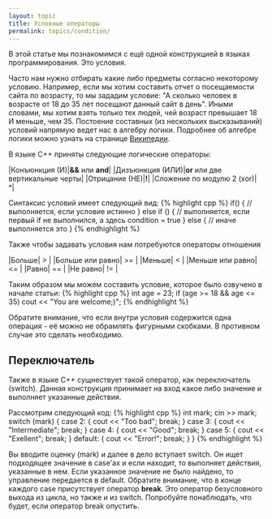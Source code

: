```yaml
---
layout: topic
title: Условные операторы
permalink: topics/condition/
---
```

В этой статье мы познакомимся с ещё одной конструкцией в языках программирования. Это условия.

Часто нам нужно отбирать какие либо предметы согласно некоторому условию. Например, если мы хотим составить отчет о посещаемости сайта по возрасту, то мы зададим условие: "А сколько человек в возрасте от 18 до 35 лет посещают данный сайт в день". Иными словами, мы хотим взять только тех людей, чей возраст превышает 18 И меньше, чем 35. Постоение составных (из нескольких высказываний) условий напрямую ведет нас в алгебру логики. Подробнее об алгебре логики можно узнать на странице [Википедии](https://ru.wikipedia.org/wiki/%D0%90%D0%BB%D0%B3%D0%B5%D0%B1%D1%80%D0%B0_%D0%BB%D0%BE%D0%B3%D0%B8%D0%BA%D0%B8).

В языке С++ приняты следующие логические операторы:

|Конъюнкция (И)|**&&** или **and**|
|Дизъюнкция (ИЛИ)|**or** или две вертикальные черты|
|Отрицание (НЕ)|**!**|
|Сложение по модулю 2 (xor)| **^**|

Синтаксис условий имеет следующий вид:
{% highlight cpp %}
if(<condition>)
  {
    // выполняется, если условие истинно
  }
else if (<condition>)
  {
    // выполняется, если первый if не выполнился, а здесь condition = true
  }
else
  {
    // иначе выполняется это
  }
{% endhighlight %}
  
Также чтобы задавать условия нам потребуются операторы отношения

|Больше| > |
|Больше или равно| >= |
|Меньше| < |
|Меньше или равно| <= |
|Равно| == |
|Не равно| != |

Таким образом мы можем составить условие, которое было озвучено в начале статьи:
{% highlight cpp %}
int age = 23;
if (age >= 18 && age <= 35)
cout << "You are welcome;)";
{% endhighlight %}

Обратите внимание, что если внутри условия содержится одна операция - её можно не обрамлять фигурными скобками. В противном случае это сделать необходимо.

## Переключатель
Также в языке C++ сущнествует такой оператор, как переключатель (switch). Данная конструкция принимает на вход какое либо значение и выполняет указанные действия.

Рассмотрим следующий код:
{% highlight cpp %}
     int mark;
     cin >> mark;
     switch (mark)
     {
        case 2: 
        {
		cout << "Too bad";
		break;
	}
	case 3: 
	{
		cout << "Intermediate";
		break;
	}
	case 4:
	{
		cout << "Good";
		break;
	}
	case 5:
	{
		cout << "Exellent";
		break;
	}
	default:
	{
		cout << "Error!";
		break;
	}
	}
{% endhighlight %}

Вы вводите оценку (mark) и далее в дело вступает switch. Он ищет подходящее значение в case'ах и если находит, то выполняет действия, указанные в нем. Если указанное значение не было найдено, то управление передается в default. Обратите внимание, что в конце каждого case присутствует оператор **break**. Это оператор безусловного выхода из цикла, но также и из switch. Попробуйте понаблюдать, что будет, если оператор break опустить.
